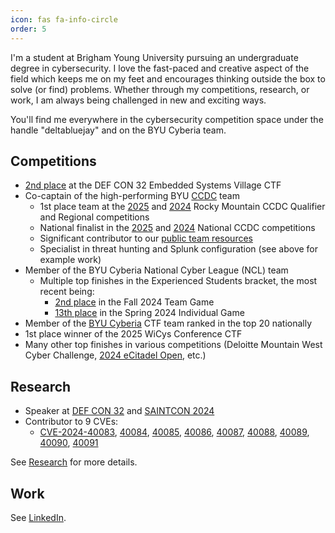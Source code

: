 ```yaml
---
icon: fas fa-info-circle
order: 5
---
```


I'm a student at Brigham Young University pursuing an undergraduate degree in cybersecurity. I love the fast-paced and creative aspect of the field which keeps me on my feet and encourages thinking outside the box to solve (or find) problems. Whether through my competitions, research, or work, I am always being challenged in new and exciting ways.

You'll find me everywhere in the cybersecurity competition space under the handle "deltabluejay" and on the BYU Cyberia team.

## Competitions
- [2nd place](https://www.linkedin.com/posts/embedded-systems-village_defcon-defcon32-embedded-activity-7228884978602819584-ab2L?utm_source=share&utm_medium=member_desktop) at the DEF CON 32 Embedded Systems Village CTF
- Co-captain of the high-performing BYU [CCDC](https://www.nationalccdc.org/) team
    - 1st place team at the [2025](https://twitter.com/NationalCCDC/status/1899510639237931011) and [2024](https://x.com/NationalCCDC/status/1766893614062276795) Rocky Mountain CCDC Qualifier and Regional competitions
    - National finalist in the [2025](https://twitter.com/NationalCCDC/status/1916265954037600747) and [2024](https://x.com/NationalCCDC/status/1783607165359399134) National CCDC competitions
    - Significant contributor to our [public team resources](https://github.com/BYU-CCDC/public-ccdc-resources)
    - Specialist in threat hunting and Splunk configuration (see above for example work)
- Member of the BYU Cyberia National Cyber League (NCL) team
    - Multiple top finishes in the Experienced Students bracket, the most recent being:
        - [2nd place](https://cyberskyline.com/report/21PVRHJLX3ML) in the Fall 2024 Team Game
        - [13th place](https://cyberskyline.com/report/R5AQQYHHTJ9U) in the Spring 2024 Individual Game
- Member of the [BYU Cyberia](https://ctftime.org/team/155711) CTF team ranked in the top 20 nationally
- 1st place winner of the 2025 WiCys Conference CTF
- Many other top finishes in various competitions (Deloitte Mountain West Cyber Challenge, [2024 eCitadel Open](https://x.com/eCitadelOpen/status/1792601179018637789), etc.)


## Research
- Speaker at [DEF CON 32](https://youtu.be/IyInMgXj4k4?si=SIJoCS57tjtDEBrt) and [SAINTCON 2024](https://youtu.be/TPEaW8JXOAI?si=nhoQv48ARQu_ejEn)
- Contributor to 9 CVEs:
    - [CVE-2024-40083](https://www.cve.org/CVERecord?id=CVE-2024-40083), [40084](https://www.cve.org/CVERecord?id=CVE-2024-40084), [40085](https://www.cve.org/CVERecord?id=CVE-2024-40085), [40086](https://www.cve.org/CVERecord?id=CVE-2024-40086), [40087](https://www.cve.org/CVERecord?id=CVE-2024-40087), [40088](https://www.cve.org/CVERecord?id=CVE-2024-40088), [40089](https://www.cve.org/CVERecord?id=CVE-2024-40089), [40090](https://www.cve.org/CVERecord?id=CVE-2024-40090), [40091](https://www.cve.org/CVERecord?id=CVE-2024-40091)

See [Research](/research) for more details.

## Work
See [LinkedIn](https://www.linkedin.com/in/ava-petersen/).